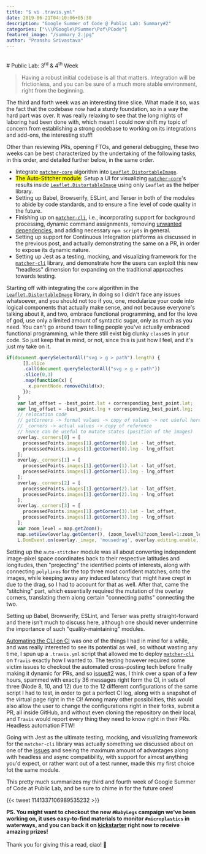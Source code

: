 ```yaml
---
title: "$ vi .travis.yml"
date: 2019-06-21T04:10:06+05:30
description: "Google Summer of Code @ Public Lab: Summary#2"
categories: ["\\\PGoogle\PSummer\Pof\PCode"]
featured_image: "/summary_2.jpg"
author: "Pranshu Srivastava"
---
```

<br/>
# Public Lab: 3<sup>rd</sup> & 4<sup>th</sup> Week

> Having a robust initial codebase is all that matters. Integration will be frictionless, and you can be sure of a much more stable environment, right from the beginning.

The third and forth week was an interesting time slice. What made it so, was the fact that the codebase now had a sturdy foundation, so in a way the hard part was over. It was really relaxing to see that the long nights of laboring had been done with, which meant I could now shift my topic of concern from establishing a strong codebase to working on its integrations and add-ons, the interesting stuff!

Other than reviewing PRs, opening FTOs, and general debugging, these two weeks can be best characterized by the undertaking of the following tasks, in this order, and detailed further below, in the same order.

* Integrate [`matcher-core`](https://github.com/publiclab/matcher-core) algorithm into [`Leaflet.DistortableImage`](https://github.com/rexagod/Leaflet.DistortableImage/commits/rexa-soc-ldi).
* <mark>The Auto-Stitcher module</mark>: Setup a UI for visualizing [`matcher-core`](https://github.com/publiclab/matcher-core)'s results inside [`Leaflet.DistortableImage`](https://github.com/rexagod/Leaflet.DistortableImage/commits/rexa-soc-ldi) using only `Leaflet` as the helper library.
* Setting up Babel, Browserify, ESLint, and Terser in both of the modules to abide by code standards, and to ensure a fine level of code quality in the future.
* Finishing up on [`matcher-cli`](https://github.com/publiclab/matcher-cli), i.e., incorporating support for background processing, dynamic command assignments, removing [unwanted dependencies](https://github.com/publiclab/matcher-cli/commit/343c4e8ba4a07c4c6b43a618e59a0a6e02c625f6), and adding necessary `npm scripts` in general.
* Setting up support for Continuous Integration platforms as discussed in the previous post, and actually demonstrating the same on a PR, in order to expose its dynamic nature.
* Setting up Jest as a testing, mocking, and visualizing framework for the [`matcher-cli`](https://github.com/publiclab/matcher-cli) library, and demonstrate how the users can exploit this new "headless" dimension for expanding on the traditional approaches towards testing.

Starting off with integrating the `core` algorithm in the [`Leaflet.DistortableImage`](https://github.com/rexagod/Leaflet.DistortableImage/commits/rexa-soc-ldi) library, in doing so I didn't face any issues whatsoever, and you should not too if you, one, modularize your code into logical components that actually make sense, and not because everyone's talking about it, and two, embrace functional programming, and for the love of god, use only a limited amount of syntactic sugar, only as much as you need. You can't go around town telling people you've actually embraced functional programming, while there still exist big clunky `class`es in your code. So just keep that in mind, or not, since this is just how I feel, and it's just my take on it.

```js
if(document.querySelectorAll("svg > g > path").length) {
      [].slice
      .call(document.querySelectorAll("svg > g > path"))
      .slice(0,3)
      .map(function(x) {
        x.parentNode.removeChild(x);
      });
    }
    var lat_offset = -best_point.lat + corresponding_best_point.lat;
    var lng_offset = -best_point.lng + corresponding_best_point.lng;
    // relocation code
    // getCorners -> formal values -> copy of values -> not useful here
    // _corners -> actual values -> copy of reference
    // hence can be useful to mutate states (position of the images)
    overlay._corners[0] = [
      processedPoints.images[1].getCorner(0).lat - lat_offset,
      processedPoints.images[1].getCorner(0).lng - lng_offset
    ];
    overlay._corners[1] = [
      processedPoints.images[1].getCorner(1).lat - lat_offset,
      processedPoints.images[1].getCorner(1).lng - lng_offset
    ];
    overlay._corners[2] = [
      processedPoints.images[1].getCorner(2).lat - lat_offset,
      processedPoints.images[1].getCorner(2).lng - lng_offset
    ];
    overlay._corners[3] = [
      processedPoints.images[1].getCorner(3).lat - lat_offset,
      processedPoints.images[1].getCorner(3).lng - lng_offset
    ];
    var zoom_level = map.getZoom();
    map.setView(overlay.getCenter(), (zoom_level%2?zoom_level+1:zoom_level-1));
    L.DomEvent.on(overlay._image, 'mousedrag', overlay.editing.enable, overlay.editing);
```

Setting up the `auto-stitcher` module was all about converting independent image-pixel space coordinates back to their respective latitudes and longitudes, then "projecting" the identified points of interests, along with connecting `polylines` for the top three most confident matches, onto the images, while keeping away any induced latency that might have crept in due to the drag, so I had to account for that as well. After that, came the "stitching" part, which essentially required the mutation of the overlay corners, translating them along certain "connecting paths" connecting the two.

Setting up Babel, Browserify, ESLint, and Terser was pretty straight-forward and there isn't much to discuss here, although one should never undermine the importance of such "quality-maintaining" modules.

[Automating the CLI on CI](https://travis-ci.org/publiclab/matcher-cli) was one of the things I had in mind for a while, and was really interested to see its potential as well, so without wasting any time, I spun up a `.travis.yml` script that allowed me to deploy [`matcher-cli`](https://github.com/publiclab/matcher-cli) on `Travis` exactly how I wanted to. The testing however required some victim issues to checkout the automated cross-posting tech before finally making it dynamic for PRs, and so [issue#2](https://github.com/publiclab/matcher-core/issues/2) was, I think over a span of a few hours, spammed with exactly 36 messages right form the CI, in sets of three (Node 8, 10, and 12) due to the 12 different configurations of the same script I had to test, in order to get a perfect CI log, along with a snapshot of the virtual page right in the CI! Among many other possibilities, this would also allow the user to change the configurations right in their forks, submit a PR, all inside GitHub, and without even cloning the repository on their local, and `Travis` would report every thing they need to know right in their PRs. Headless automation FTW!

Going with Jest as the ultimate testing, mocking, and visualizing framework for the `matcher-cli` library was actually something we discussed about on one of the [issues](https://github.com/publiclab/simple-data-grapher/issues/49) and seeing the maximum amount of advantages along with headless and async compatibility, with support for almost anything you'd expect, or rather want out of a test runner, made this my first choice fot the same module.

This pretty much summarizes my third and fourth week of Google Summer of Code at Public Lab, and be sure to chime in for the future ones!

{{< tweet 1141337106989535232 >}}

**PS. You might want to checkout the new `#BabyLegs` campaign we've been working on, it uses easy-to-find materials to monitor `#microplastics` in waterways, and you can back it on [kickstarter](https://t.co/ueE2pS7CQC) right now to receive amazing prizes!**
<br/>
<br/>
Thank you for giving this a read, ciao! 👋
